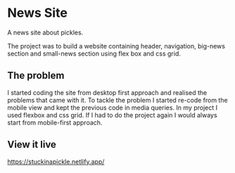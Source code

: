 # News Site

A news site about pickles.

The project was to build a website containing header, navigation, big-news section and small-news section using flex box and css grid.

## The problem

I started coding the site from desktop first approach and realised the problems that came with it.
To tackle the problem I started re-code from the mobile view and kept the previous code in media queries.
In my project I used flexbox and css grid.
If I had to do the project again I would always start from mobile-first approach.

## View it live

https://stuckinapickle.netlify.app/
